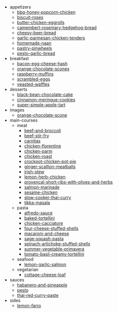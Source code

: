 * appetizers
  * [bbq-honey-popcorn-chicken](./appetizers/bbq-honey-popcorn-chicken.md)
  * [biscuit-roses](./appetizers/biscuit-roses.md)
  * [butter-chicken-eggrolls](./appetizers/butter-chicken-eggrolls.md)
  * [camembert-rosemary-hedgehog-bread](./appetizers/camembert-rosemary-hedgehog-bread.md)
  * [cheesy-beer-bread](./appetizers/cheesy-beer-bread.md)
  * [garlic-parmesan-chicken-tenders](./appetizers/garlic-parmesan-chicken-tenders.md)
  * [homemade-naan](./appetizers/homemade-naan.md)
  * [pastry-pinwheels](./appetizers/pastry-pinwheels.md)
  * [pesto-garlic-bread](./appetizers/pesto-garlic-bread.md)
* breakfast
  * [bacon-egg-cheese-hash](./breakfast/bacon-egg-cheese-hash.md)
  * [orange-chocolate-scones](./breakfast/orange-chocolate-scones.md)
  * [raspberry-muffins](./breakfast/raspberry-muffins.md)
  * [scrambled-eggs](./breakfast/scrambled-eggs.md)
  * [yeasted-waffles](./breakfast/yeasted-waffles.md)
* desserts
  * [black-bean-chocolate-cake](./desserts/black-bean-chocolate-cake.md)
  * [cinnamon-meringue-cookies](./desserts/cinnamon-meringue-cookies.md)
  * [super-simple-apple-tart](./desserts/super-simple-apple-tart.md)
* images
  * [orange-chocolate-scone](./images/orange-chocolate-scone.jpeg)
* main-courses
  * meat
    * [beef-and-broccoli](./main-courses/meat/beef-and-broccoli.md)
    * [beef-stir-fry](./main-courses/meat/beef-stir-fry.md)
    * [carnitas](./main-courses/meat/carnitas.md)
    * [chicken-florentine](./main-courses/meat/chicken-florentine.md)
    * [chicken-parm](./main-courses/meat/chicken-parm.md)
    * [chicken-roast](./main-courses/meat/chicken-roast.md)
    * [crockpot-chicken-pot-pie](./main-courses/meat/crockpot-chicken-pot-pie.md)
    * [ginger-scallion-meatballs](./main-courses/meat/ginger-scallion-meatballs.md)
    * [irish-stew](./main-courses/meat/irish-stew.md)
    * [lemon-herb-chicken](./main-courses/meat/lemon-herb-chicken.md)
    * [provencal-short-ribs-with-olives-and-herbs](./main-courses/meat/provencal-short-ribs-with-olives-and-herbs.md)
    * [salmon-marinade](./main-courses/meat/salmon-marinade.md)
    * [sesame-chicken](./main-courses/meat/sesame-chicken.md)
    * [slow-cooker-thai-curry](./main-courses/meat/slow-cooker-thai-curry.md)
    * [tikka-masala](./main-courses/meat/tikka-masala.md)
  * pasta
    * [alfredo-sauce](./main-courses/pasta/alfredo-sauce.md)
    * [baked-tortellini](./main-courses/pasta/baked-tortellini.md)
    * [chicken-cacciatore](./main-courses/pasta/chicken-cacciatore.md)
    * [four-cheese-stuffed-shells](./main-courses/pasta/four-cheese-stuffed-shells.md)
    * [macaroni-and-cheese](./main-courses/pasta/macaroni-and-cheese.md)
    * [sage-squash-pasta](./main-courses/pasta/sage-squash-pasta.md)
    * [spinach-artichoke-stuffed-shells](./main-courses/pasta/spinach-artichoke-stuffed-shells.md)
    * [summer-vegetable-primavera](./main-courses/pasta/summer-vegetable-primavera.md)
    * [tomato-basil-creamy-tortellini](./main-courses/pasta/tomato-basil-creamy-tortellini.md)
  * seafood
    * [lemon-garlic-salmon](./main-courses/seafood/lemon-garlic-salmon.md)
  * vegetarian
    * [cottage-cheese-loaf](./main-courses/vegetarian/cottage-cheese-loaf.md)
* sauces
  * [habanero-and-pineapple](./sauces/habanero-and-pineapple.md)
  * [pesto](./sauces/pesto.md)
  * [thai-red-curry-paste](./sauces/thai-red-curry-paste.md)
* sides
  * [lemon-farro](./sides/lemon-farro.md)
